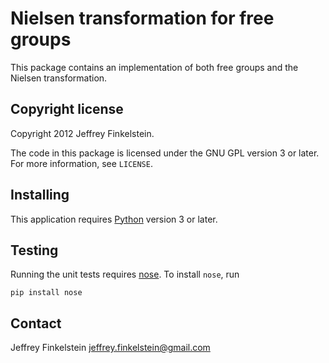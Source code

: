 # Nielsen transformation for free groups #

This package contains an implementation of both free groups and the Nielsen
transformation.

## Copyright license ##

Copyright 2012 Jeffrey Finkelstein.

The code in this package is licensed under the GNU GPL version 3 or later. For
more information, see `LICENSE`.

## Installing ##

This application requires [Python][0] version 3 or later.

[0]: http://www.python.org/

## Testing ##

Running the unit tests requires [nose][1]. To install `nose`, run

    pip install nose

[1]: https://nose.readthedocs.org/en/latest/

## Contact ##

Jeffrey Finkelstein <jeffrey.finkelstein@gmail.com>
